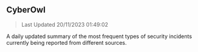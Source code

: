 ## CyberOwl 
> Last Updated 20/11/2023 01:49:02 


A daily updated summary of the most frequent types of security incidents currently being reported from different sources.

